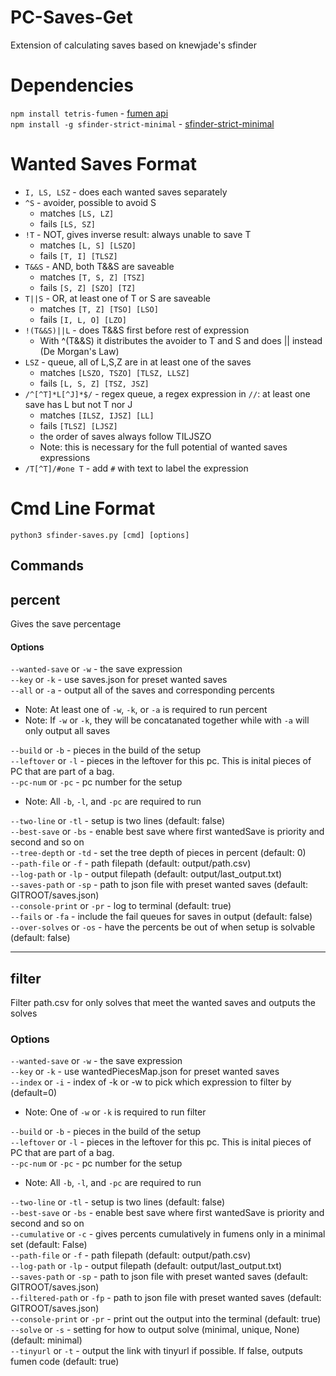 # PC-Saves-Get
Extension of calculating saves based on knewjade's sfinder

# Dependencies
```npm install tetris-fumen``` - [fumen api](https://github.com/knewjade/tetris-fumen)  
```npm install -g sfinder-strict-minimal``` - [sfinder-strict-minimal](https://github.com/eight04/sfinder-strict-minimal)  

# Wanted Saves Format
* ``I, LS, LSZ`` - does each wanted saves separately
* ``^S`` - avoider, possible to avoid S
    * matches ``[LS, LZ]``
    * fails ``[LS, SZ]``
* ``!T`` - NOT, gives inverse result: always unable to save T
    * matches ``[L, S] [LSZO]``
    * fails ``[T, I] [TLSZ]``
* ``T&&S`` - AND, both T&&S are saveable
    * matches ``[T, S, Z] [TSZ]``
    * fails ``[S, Z] [SZO] [TZ]``
* ``T||S`` - OR, at least one of T or S are saveable
    * matches ``[T, Z] [TSO] [LSO]``
    * fails ``[I, L, O] [LZO]``
* ``!(T&&S)||L`` - does T&&S first before rest of expression
   * With ^(T&&S) it distributes the avoider to T and S and does || instead (De Morgan's Law)
* ``LSZ`` - queue, all of L,S,Z are in at least one of the saves
    * matches ``[LSZO, TSZO] [TLSZ, LLSZ]``
    * fails ``[L, S, Z] [TSZ, JSZ]``
* ``/^[^T]*L[^J]*$/`` - regex queue, a regex expression in ``//``: at least one save has L but not T nor J
    * matches ``[ILSZ, IJSZ] [LL]``
    * fails ``[TLSZ] [LJSZ]``
    * the order of saves always follow TILJSZO
    * Note: this is necessary for the full potential of wanted saves expressions
* ``/T[^T]/#one T`` - add ``#`` with text to label the expression
# Cmd Line Format
```python3 sfinder-saves.py [cmd] [options]```
## Commands
## percent
Gives the save percentage
#### Options
``--wanted-save`` or ``-w`` - the save expression  
``--key`` or ``-k`` - use saves.json for preset wanted saves  
``--all`` or ``-a`` - output all of the saves and corresponding percents  

  * Note: At least one of ``-w``, ``-k``, or ``-a`` is required to run percent  
  * Note: If ``-w`` or ``-k``, they will be concatanated together while with ``-a`` will only output all saves

`--build` or `-b` - pieces in the build of the setup  
`--leftover` or `-l` - pieces in the leftover for this pc. This is inital pieces of PC that are part of a bag.  
`--pc-num` or `-pc` - pc number for the setup  

  * Note: All `-b`, `-l`, and `-pc` are required to run  

`--two-line` or `-tl` - setup is two lines (default: false)  
``--best-save`` or ``-bs`` - enable best save where first wantedSave is priority and second and so on  
``--tree-depth`` or ``-td`` - set the tree depth of pieces in percent (default: 0)  
``--path-file``  or ``-f`` - path filepath (default: output/path.csv)  
``--log-path`` or ``-lp`` - output filepath (default: output/last_output.txt)  
``--saves-path`` or ``-sp`` - path to json file with preset wanted saves (default: GITROOT/saves.json)  
``--console-print`` or ``-pr`` - log to terminal (default: true)  
``--fails`` or ``-fa`` - include the fail queues for saves in output (default: false)  
``--over-solves`` or ``-os`` - have the percents be out of when setup is solvable (default: false)  
___
## filter
Filter path.csv for only solves that meet the wanted saves and outputs the solves
### Options
``--wanted-save`` or ``-w`` - the save expression  
``--key`` or ``-k`` - use wantedPiecesMap.json for preset wanted saves  
``--index`` or ``-i`` - index of -k or -w to pick which expression to filter by (default=0)  

  * Note: One of ``-w`` or ``-k`` is required to run filter  

`--build` or `-b` - pieces in the build of the setup  
`--leftover` or `-l` - pieces in the leftover for this pc. This is inital pieces of PC that are part of a bag.  
`--pc-num` or `-pc` - pc number for the setup  

  * Note: All `-b`, `-l`, and `-pc` are required to run  

`--two-line` or `-tl` - setup is two lines (default: false)  
``--best-save`` or ``-bs`` - enable best save where first wantedSave is priority and second and so on  
``--cumulative`` or ``-c`` - gives percents cumulatively in fumens only in a minimal set (default: False)  
``--path-file``  or ``-f`` - path filepath (default: output/path.csv)  
``--log-path`` or ``-lp`` - output filepath (default: output/last_output.txt)  
``--saves-path`` or ``-sp`` - path to json file with preset wanted saves (default: GITROOT/saves.json)  
``--filtered-path`` or ``-fp`` - path to json file with preset wanted saves (default: GITROOT/saves.json)  
``--console-print`` or ``-pr`` - print out the output into the terminal (default: true)  
``--solve`` or ``-s`` - setting for how to output solve (minimal, unique, None) (default: minimal)  
``--tinyurl`` or ``-t`` - output the link with tinyurl if possible. If false, outputs fumen code (default: true)  
